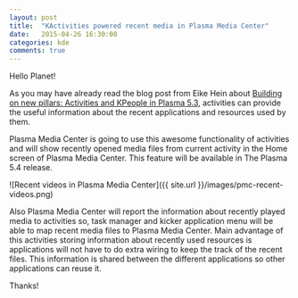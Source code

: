 ```yaml
---
layout: post
title:  "KActivities powered recent media in Plasma Media Center"
date:   2015-04-26 16:30:00
categories: kde
comments: true
---
```


Hello Planet!

As you may have already read the blog post from Eike Hein about [Building on new pillars: Activities and KPeople in Plasma 5.3](https://blogs.kde.org/2015/04/25/building-new-pillars-activities-and-kpeople-plasma-53), activities can provide the useful information about the recent applications and resources used by them.

Plasma Media Center is going to use this awesome functionality of activities and will show recently opened media files from current activity in the Home screen of Plasma Media Center. This feature will be available in The Plasma 5.4 release.

![Recent videos in Plasma Media Center]({{ site.url }}/images/pmc-recent-videos.png)

Also Plasma Media Center will report the information about recently played media to activities so, task manager and kicker application menu will be able to map recent media files to Plasma Media Center. Main advantage of this activities storing information about recently used resources is applications will not have to do extra wiring to keep the track of the recent files. This information is shared between the different applications so other applications can reuse it.

Thanks!
